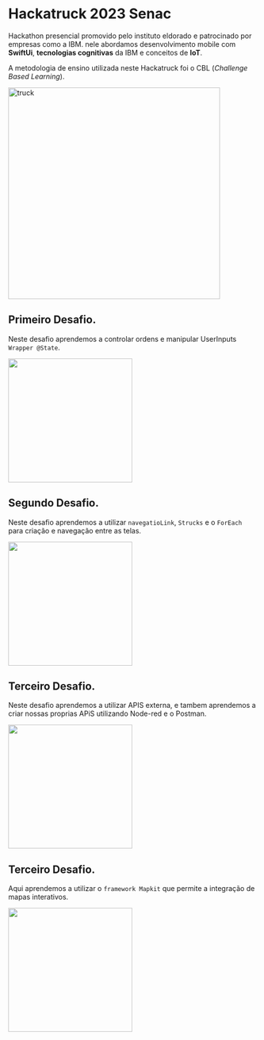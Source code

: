 # Hackatruck 2023 Senac
Hackathon presencial promovido pelo instituto eldorado e patrocinado por empresas como a IBM. nele abordamos desenvolvimento mobile com **SwiftUi**, **tecnologias cognitivas** da IBM e conceitos de **IoT**.

A metodologia de ensino utilizada neste Hackatruck foi o CBL (_Challenge Based Learning_).

<img width="427" alt="truck" src="https://github.com/pedropaulodev/Hackatruck-2023-Senac/assets/99366229/2cf698cd-1d48-4d66-a5b9-6a356dcac578">



## Primeiro Desafio.
Neste desafio aprendemos a controlar ordens e manipular UserInputs `Wrapper @State`.

<img width="250"  src="https://github.com/pedropaulodev/Hackatruck-2023-Senac/assets/99366229/a6155403-39c8-45d4-a380-7a94f07b8f88">

## Segundo Desafio.
Neste desafio aprendemos a utilizar `navegatioLink`, `Strucks` e o `ForEach` para criação e navegação entre as telas.

<img width="250"  src="https://github.com/pedropaulodev/Hackatruck-2023-Senac/assets/99366229/d9c5a09b-97b4-4d6d-8573-b523abb598ec">

## Terceiro Desafio.
Neste desafio aprendemos a utilizar APIS externa, e tambem aprendemos a criar nossas proprias APiS utilizando Node-red e o Postman.

<img width="250"  src="https://github.com/pedropaulodev/Hackatruck-2023-Senac/assets/99366229/e9562eee-e65d-4d56-8cfc-d2811f99b124">



## Terceiro Desafio.
Aqui aprendemos a utilizar o `framework Mapkit` que permite a integração de mapas interativos.

<img width="250"  src="https://github.com/pedropaulodev/Hackatruck-2023-Senac/assets/99366229/222c19c8-ba86-4af5-8571-92f685b8ecdd">


